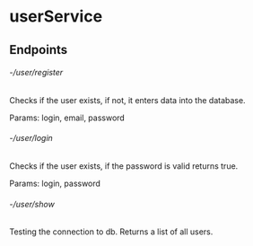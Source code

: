 # userService
## Endpoints

###### -/user/register
Checks if the user exists, if not, it enters data into the database.

Params:
login, 
email,
password
###### -/user/login
Checks if the user exists, if the password is valid returns true.

Params:
login,
password

###### -/user/show
Testing the connection to db. Returns a list of all users.
